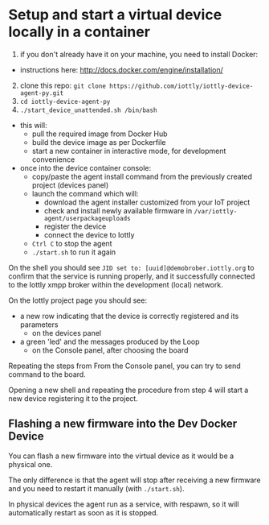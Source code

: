 # Setup and start a virtual device locally in a container
1. if you don't already have it on your machine, you need to install Docker:
  - instructions here: http://docs.docker.com/engine/installation/
2. clone this repo: `git clone https://github.com/iottly/iottly-device-agent-py.git`
3. `cd iottly-device-agent-py`
4. `./start_device_unattended.sh /bin/bash`
  - this will:
    - pull the required image from Docker Hub
    - build the device image as per Dockerfile
    - start a new container in interactive mode, for development convenience
  - once into the device container console:
    - copy/paste the agent install command from the previously created project (devices panel) 
    - launch the command which will:
      - download the agent installer customized from your IoT project
      - check and install newly available firmware in `/var/iottly-agent/userpackageuploads`
      - register the device
      - connect the device to Iottly
    - `Ctrl C` to stop the agent
    - `./start.sh` to run it again

On the shell you should see `JID set to: [uuid]@demobrober.iottly.org` to confirm that the service is running properly, and it successfully connected to the Iottly xmpp broker within the development (local) network.

On the Iottly project page you should see:
- a new row indicating that the device is correctly registered and its parameters
  - on the devices panel 
- a green 'led' and the messages produced by the Loop
  - on the Console panel, after choosing the board

Repeating the steps from 
From the Console panel, you can try to send command to the board.

Opening a new shell and repeating the procedure from step 4 will start a new device registering it to the project.

## Flashing a new firmware into the Dev Docker Device
You can flash a new firmware into the virtual device as it would be a physical one.

The only difference is that the agent will stop after receiving a new firmware and you need to restart it manually (with `./start.sh`).

In physical devices the agent run as a service, with respawn, so it will automatically restart as soon as it is stopped.

